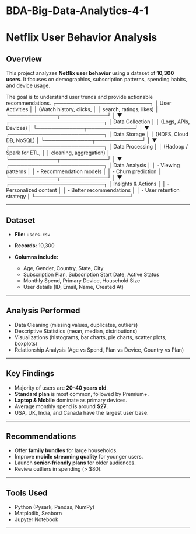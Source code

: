 # BDA-Big-Data-Analytics-4-1

# Netflix User Behavior Analysis

## Overview

This project analyzes **Netflix user behavior** using a dataset of **10,300 users**. It focuses on demographics, subscription patterns, spending habits, and device usage.

The goal is to understand user trends and provide actionable recommendations.
 ┌──────────────────────────┐
 │ User Activities           │
 │ (Watch history, clicks,   │
 │ search, ratings, likes)   │
 └─────────────┬─────────────┘
               │
               ▼
 ┌──────────────────────────┐
 │ Data Collection           │
 │ (Logs, APIs, Devices)     │
 └─────────────┬─────────────┘
               │
               ▼
 ┌──────────────────────────┐
 │ Data Storage              │
 │ (HDFS, Cloud DB, NoSQL)   │
 └─────────────┬─────────────┘
               │
               ▼
 ┌──────────────────────────┐
 │ Data Processing           │
 │ (Hadoop / Spark for ETL,  │
 │ cleaning, aggregation)    │
 └─────────────┬─────────────┘
               │
               ▼
 ┌──────────────────────────┐
 │ Data Analysis             │
 │ - Viewing patterns        │
 │ - Recommendation models   │
 │ - Churn prediction        │
 └─────────────┬─────────────┘
               │
               ▼
 ┌──────────────────────────┐
 │ Insights & Actions        │
 │ - Personalized content    │
 │ - Better recommendations  │
 │ - User retention strategy │
 └──────────────────────────┘

---

## Dataset

* **File:** `users.csv`
* **Records:** 10,300
* **Columns include:**

  * Age, Gender, Country, State, City
  * Subscription Plan, Subscription Start Date, Active Status
  * Monthly Spend, Primary Device, Household Size
  * User details (ID, Email, Name, Created At)

---

## Analysis Performed

* Data Cleaning (missing values, duplicates, outliers)
* Descriptive Statistics (mean, median, distributions)
* Visualizations (histograms, bar charts, pie charts, scatter plots, boxplots)
* Relationship Analysis (Age vs Spend, Plan vs Device, Country vs Plan)

---

## Key Findings

* Majority of users are **20–40 years old**.
* **Standard plan** is most common, followed by Premium+.
* **Laptop & Mobile** dominate as primary devices.
* Average monthly spend is around **$27**.
* USA, UK, India, and Canada have the largest user base.

---

## Recommendations

* Offer **family bundles** for large households.
* Improve **mobile streaming quality** for younger users.
* Launch **senior-friendly plans** for older audiences.
* Review outliers in spending (> $80).

---

## Tools Used

* Python (Pysark, Pandas, NumPy)
* Matplotlib, Seaborn
* Jupyter Notebook

---
